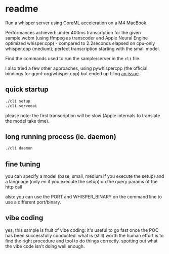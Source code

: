 # readme

Run a whisper server using CoreML acceleration on a M4 MacBook.

Performances achieved: under 400ms transcription for the given sample.webm (using ffmpeg as transcoder and Apple Neural Engine optimized whisper.cpp) - compared to 2.2seconds elapsed on cpu-only whisper.cpp (medium); perfect transcription starting with the small model.

Find the commands used to run the sample/server in the `cli` file.

I also tried a few other approaches, using pywhispercpp (the official bindings for ggml-org/whisper.cpp) but ended up filing [an issue](https://github.com/absadiki/pywhispercpp/issues/116).

## quick startup

```sh
./cli setup
./cli serveoai
```

please note: the first transcription will be slow (Apple internals to translate the model take time).

## long running process (ie. daemon)

```sh
./cli daemon
```

## fine tuning

you can specify a model (base, small, medium if you execute the setup)
and a language (only en if you execute the setup)
on the query params of the http call

also: you can use the PORT and WHISPER_BINARY on the command line to use a different port/binary.

## vibe coding

yes, this sample is fruit of vibe coding: it's useful to go fast once the POC has been successfully conducted.
what is (still) worth the human effort is to find the right procedure and tool to do things correctly. spotting out what the vibe code isn't doing well enough.
